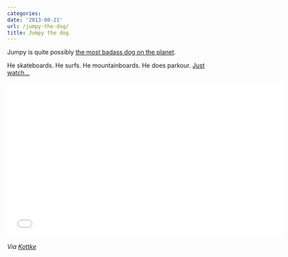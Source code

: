 ```yaml
---
categories:
date: '2013-08-21'
url: /jumpy-the-dog/
title: Jumpy the dog
---
```


Jumpy is quite possibly <a href="https://www.youtube.com/watch?v=lZNPYBVUMe8">the most badass dog on the planet</a>.

He skateboards. He surfs. He mountainboards. He does parkour. <a href="https://www.youtube.com/watch?v=lZNPYBVUMe8">Just watch...</a>

<iframe width="640" height="360" src="//www.youtube.com/embed/lZNPYBVUMe8?rel=0" frameborder="0" allowfullscreen></iframe>

<em>Via <a href="http://kottke.org/13/08/jumpy-the-amazing-super-dog">Kottke</a></em>
